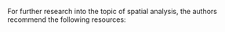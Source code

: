 For further research into the topic of spatial analysis, the authors recommend the following resources: